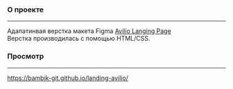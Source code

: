 ### О проекте
___
Адапатинвая верстка макета Figma [Avilio Langing Page](https://www.figma.com/design/oBUZhfLFQ3GrnYaaLd8JRo/alivio-landing-page-for-figma-(Copy)?node-id=75420-27&node-type=frame&t=7tUeGipksmUKMWma-0) <br>
Верстка производилась с помощью HTML/CSS.

### Просмотр
___
https://bambik-git.github.io/landing-avilio/
